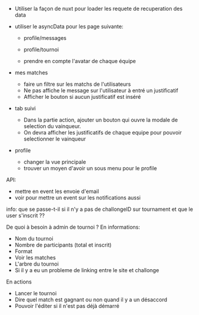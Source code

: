 - Utiliser la façon de nuxt pour loader les requete de recuperation des data
- utiliser le asyncData pour les page suivante:
  - profile/messages
  - profile/tournoi

  - prendre en compte l'avatar de chaque équipe

- mes matches

  - faire un filtre sur les matchs de l'utilisateurs
  - Ne pas affiche le message sur l'utilisateur à entré un justificatif
  - Afficher le bouton si aucun justificatif est inséré

- tab suivi

  - Dans la partie action, ajouter un bouton qui ouvre la modale de selection du vainqueur.
  - On devra afficher les justificatifs de chaque equipe pour pouvoir selectionner le vainqueur

- profile
  - changer la vue principale
  - trouver un moyen d'avoir un sous menu pour le profile

API:

- mettre en event les envoie d'email
- voir pour mettre un event sur les notifications aussi

info:
que se passe-t-il si il n'y a pas de challongeID sur tournament et que le user s'inscrit ??


De quoi à besoin à admin de tournoi ?
En informations:
  - Nom du tournoi
  - Nombre de participants (total et inscrit)
  - Format
  - Voir les matches
  - L'arbre du tournoi
  - Si il y a eu un probleme de linking entre le site et challonge

En actions
  - Lancer le tournoi
  - Dire quel match est gagnant ou non quand il y a un désaccord
  - Pouvoir l'éditer si il n'est pas déjà démarré 